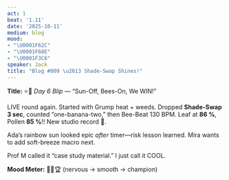 ```yaml
---
act: 1
beat: '1.11'
date: '2025-10-11'
medium: blog
mood:
- "\U0001F62C"
- "\U0001F60E"
- "\U0001F3C6"
speaker: Jack
title: "Blog #009 \u2013 Shade-Swap Shines!"
---
```


**Title:** ⭐🌿 *Day 6 Blip* — “Sun-Off, Bees-On, We WIN!”

LIVE round again. Started with Grump heat + weeds. Dropped **Shade-Swap 3 sec**, counted “one-banana-two,” then Bee-Beat 130 BPM. Leaf at **86 %**, Pollen **85 %**!! New studio record 🎉.

Ada’s rainbow sun looked epic *after* timer—risk lesson learned. Mira wants to add soft-breeze macro next.

Prof M called it “case study material.” I just call it COOL.

**Mood Meter:** 😬😎🏆 (nervous → smooth → champion)
